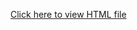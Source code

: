 [Click here to view HTML file](https://htmlpreview.github.io/?https://github.com/username/repository/blob/main/filename.html)
